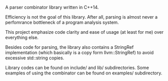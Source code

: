 A parser combinator library written in C++14.

Efficiency is not the goal of this library. After all, parsing is almost never a perfomrance bottleneck of a program analysis system. 

This project emphasize code clarity and ease of usage (at least for me) over everything else.

Besides code for parsing, the library also contains a StringRef implementation (which basically is a copy form llvm::StringRef) to avoid excessive std::string copies.

Library codes can be found on include/ and lib/ subdirectories. Some examples of using the combinator can be found on examples/ subdirectory.
